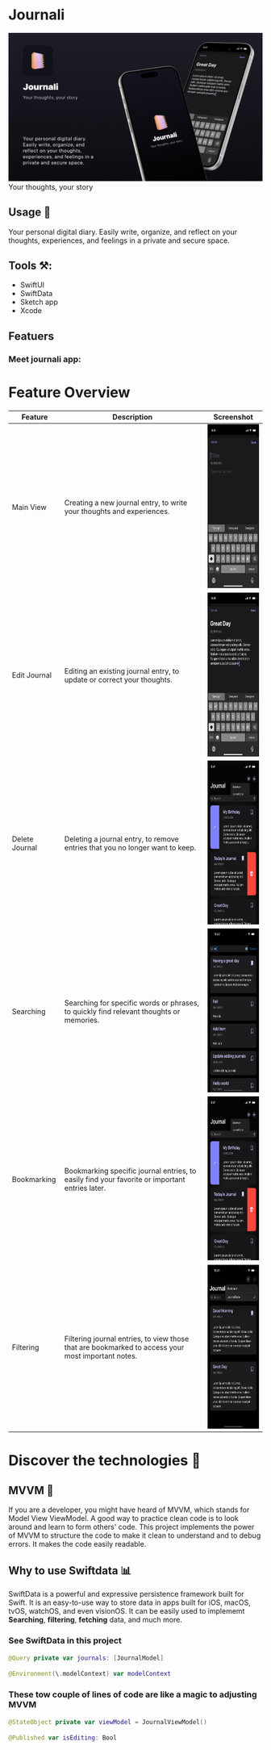 # Journali
<!--!["cover image shows the app."]("readmePics/Cover.png")-->
<img src="readmePics/Cover.png"/>
Your thoughts, your story

## Usage  🔭
Your personal digital diary. Easily write, organize, and reflect on your thoughts, experiences, and feelings in a private and secure space.

## Tools ⚒️:
- SwiftUI 
- SwiftData
- Sketch app 
- Xcode

## Featuers 
### Meet journali app:

# Feature Overview

| Feature       | Description                                         | Screenshot                                            |
|---------------|-----------------------------------------------------|-------------------------------------------------------|
| Main View     | Creating a new journal entry, to write your thoughts and experiences. | <img src="readmePics/NewJournalUI.png" width="150" height="325"/> |
| Edit Journal  | Editing an existing journal entry, to update or correct your thoughts. | <img src="readmePics/EditJournalUI.png" width="150" height="325"/> |
| Delete Journal| Deleting a journal entry, to remove entries that you no longer want to keep. | <img src="readmePics/Main.png" width="150" height="325"/> |
| Searching     | Searching for specific words or phrases, to quickly find relevant thoughts or memories. | <img src="readmePics/search.png" width="150" height="325"/> |
| Bookmarking   | Bookmarking specific journal entries, to easily find your favorite or important entries later. | <img src="readmePics/Main.png" width="150" height="325"/> |
| Filtering     | Filtering journal entries, to view those that are bookmarked to access your most important notes. | <img src="readmePics/Filter.png" width="150" height="325"/> |


<!-- <img src="readmePics/splash.png" width="393" height="852"/> -->

<!-- 1. <img src="readmePics/NewJournalUI.png" width="393" height="852"/> Creating a new journal entry, to write your thoughts and experiences. -->
<!--  2. <img src="readmePics/EditJournalUI.png" width="393" height="852"/> Editing an existing journal entry, to update or correct your thoughts.
3. <img src="readmePics/Main.png" width="393" height="852"/> Deleting a journal entry, to remove entries that you no longer want to keep.
4. <img src="readmePics/search.png" width="393" height="852"/> Searching for specific words or phrases, to quickly find relevant thoughts or memories.
5. <img src="readmePics/Main.png" width="393" height="852"/> Bookmarking specific journal entries, to easily find your favorite or important entries later.
6. <img src="readmePics/Filter.png" width="393" height="852"/> Filtering journal entries, to view those that are bookmarked to access your most important notes. -->


# Discover the technologies 🔦  
## MVVM 🧨
If you are a developer, you might have heard of MVVM, which stands for Model View ViewModel. A good way to practice clean code is to look around and learn to form others' code. This project implements the power of MVVM to structure the code to make it clean to understand and to debug errors. It makes the code easily readable.

## Why to use Swiftdata 📊
SwiftData is a powerful and expressive persistence framework built for Swift. It is an easy-to-use way to store data in apps built for iOS, macOS, tvOS, watchOS, and even visionOS. It can be easily used to implememt **Searching**, **filtering**, **fetching** data, and much more.


### See SwiftData in this project
<!-- - Featche the whole list of journals and show them in the main contentView. -->
```Swift 
@Query private var journals: [JournalModel]
```

```Swift 
@Environment(\.modelContext) var modelContext
```

### These tow couple of lines of code are like a magic to adjusting MVVM
```Swift 
@StateObject private var viewModel = JournalViewModel()
```

```Swift 
@Published var isEditing: Bool
```
